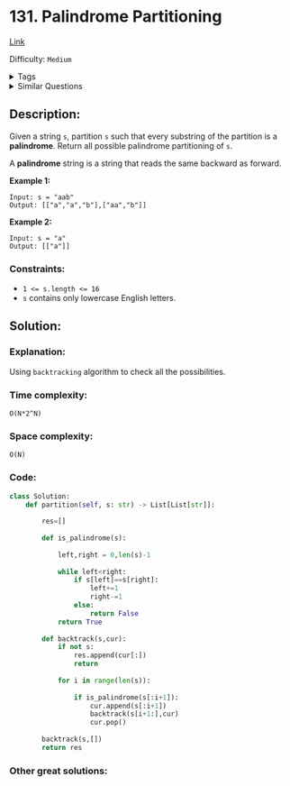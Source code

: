 # 131. Palindrome Partitioning
[Link](https://leetcode.com/problems/palindrome-partitioning/)

Difficulty: `Medium`

<details>
<summary> Tags</summary>

`String`, `Dynamic Programming`, `Backtracking`
</details>

<details>
<summary> Similar Questions</summary>

[Palindrome Partitioning II](https://leetcode.com/problems/palindrome-partitioning-ii/)	`Hard`

[Palindrome Partitioning IV](https://leetcode.com/problems/palindrome-partitioning-iv/)	`Hard`


</details>

## Description:  
Given a string `s`, partition `s` such that every substring of the partition
is a **palindrome**. Return all possible palindrome partitioning of `s`.

A **palindrome** string is a string that reads the same backward as forward.



**Example 1:**

    
    
    Input: s = "aab"
    Output: [["a","a","b"],["aa","b"]]
    

**Example 2:**

    
    
    Input: s = "a"
    Output: [["a"]]
    



### Constraints:

  * `1 <= s.length <= 16`
  * `s` contains only lowercase English letters.



## Solution:  


### Explanation:  
Using `backtracking` algorithm to check all the possibilities.


### Time complexity:  
`O(N*2^N)`  


### Space complexity:  
`O(N)`  


### Code:  
```python
class Solution:
    def partition(self, s: str) -> List[List[str]]:
        
        res=[]
        
        def is_palindrome(s):
            
            left,right = 0,len(s)-1
            
            while left<right:
                if s[left]==s[right]:
                    left+=1
                    right-=1
                else:
                    return False
            return True
        
        def backtrack(s,cur):
            if not s:
                res.append(cur[:])
                return 
            
            for i in range(len(s)):
                
                if is_palindrome(s[:i+1]):
                    cur.append(s[:i+1])
                    backtrack(s[i+1:],cur)
                    cur.pop()
                    
        backtrack(s,[])
        return res                            
```


### Other great solutions:

